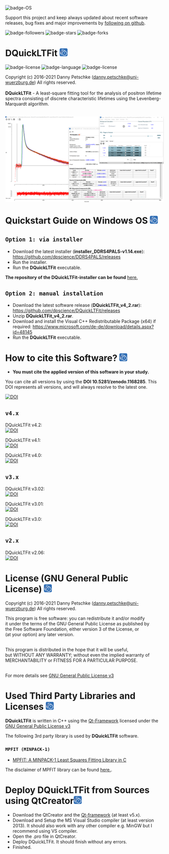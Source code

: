 ![badge-OS](https://img.shields.io/badge/OS-tested%20under%20Windows%2010-brightgreen)

Support this project and keep always updated about recent software releases, bug fixes and major improvements by [following on github](https://github.com/dpscience?tab=followers).

![badge-followers](https://img.shields.io/github/followers/dpscience?style=social)
![badge-stars](https://img.shields.io/github/stars/dpscience/DQuickLTFit?style=social)
![badge-forks](https://img.shields.io/github/forks/dpscience/DQuickLTFit?style=social)

# DQuickLTFit <img src="https://github.com/dpscience/DQuickLTFit/blob/master/Images/IconPNGRounded.png" width="25" height="25">   

![badge-license](https://img.shields.io/badge/OS-Windows-blue)
![badge-language](https://img.shields.io/badge/language-C++-blue)
![badge-license](https://img.shields.io/badge/license-GPL-blue)

Copyright (c) 2016-2021 Danny Petschke (danny.petschke@uni-wuerzburg.de) All rights reserved.<br><br>
<b>DQuickLTFit</b> - A least-square fitting tool for the analysis of positron lifetime spectra consisting of discrete characteristic lifetimes using the Levenberg-Marquardt algorithm.<br>

<br>![DQuickLTFit](/TestData/Software.png)

# Quickstart Guide on Windows OS <img src="https://github.com/dpscience/DQuickLTFit/blob/master/Images/IconPNGRounded.png" width="25" height="25"> 

## ``Option 1: via installer``
* Download the latest installer (<b>installer_DDRS4PALS-v1.14.exe</b>): https://github.com/dpscience/DDRS4PALS/releases
* Run the installer.
* Run the <b>DQuickLTFit</b> executable.

<b>The repository of the DQuickLTFit-installer can be found</b> [here.](https://github.com/dpscience/DQuickLTFit-installer)

## ``Option 2: manual installation``
* Download the latest software release (<b>DQuickLTFit_v4_2.rar</b>): https://github.com/dpscience/DQuickLTFit/releases
* Unzip <b>DQuickLTFit_v4_2.rar</b>.
* Download and install the Visual C++ Redistributable Package (x64) if required: https://www.microsoft.com/de-de/download/details.aspx?id=48145
* Run the <b>DQuickLTFit</b> executable.

# How to cite this Software? <img src="https://github.com/dpscience/DQuickLTFit/blob/master/Images/IconPNGRounded.png" width="25" height="25">

* <b>You must cite the applied version of this software in your study.</b><br>

You can cite all versions by using the <b>DOI 10.5281/zenodo.1168285</b>. This DOI represents all versions, and will always resolve to the latest one.<br>

[![DOI](https://zenodo.org/badge/DOI/10.5281/zenodo.1168285.svg)](https://doi.org/10.5281/zenodo.1168285)

## ``v4.x``
DQuickLTFit v4.2:<br>[![DOI](https://zenodo.org/badge/DOI/10.5281/zenodo.3356830.svg)](https://doi.org/10.5281/zenodo.3356830)<br>

DQuickLTFit v4.1:<br>[![DOI](https://zenodo.org/badge/DOI/10.5281/zenodo.3356830.svg)](https://doi.org/10.5281/zenodo.3356830)<br>

DQuickLTFit v4.0:<br>[![DOI](https://zenodo.org/badge/DOI/10.5281/zenodo.1414142.svg)](https://doi.org/10.5281/zenodo.1414142)<br>

## ``v3.x``
DQuickLTFit v3.02:<br>[![DOI](https://zenodo.org/badge/DOI/10.5281/zenodo.1219482.svg)](https://doi.org/10.5281/zenodo.1219482)<br>

DQuickLTFit v3.01:<br>[![DOI](https://zenodo.org/badge/DOI/10.5281/zenodo.1208613.svg)](https://doi.org/10.5281/zenodo.1208613)<br>

DQuickLTFit v3.0:<br>[![DOI](https://zenodo.org/badge/DOI/10.5281/zenodo.1202345.svg)](https://doi.org/10.5281/zenodo.1202345)<br>

## ``v2.x``
DQuickLTFit v2.06:<br>[![DOI](https://zenodo.org/badge/DOI/10.5281/zenodo.1168286.svg)](https://doi.org/10.5281/zenodo.1168286)<br>

# License (GNU General Public License) <img src="https://github.com/dpscience/DQuickLTFit/blob/master/Images/IconPNGRounded.png" width="25" height="25">

Copyright (c) 2016-2021 Danny Petschke (danny.petschke@uni-wuerzburg.de) All rights reserved.<br>

<p align="justify">This program is free software: you can redistribute it and/or modify<br>
it under the terms of the GNU General Public License as published by<br>
the Free Software Foundation, either version 3 of the License, or<br>
(at your option) any later version.<br><br>

This program is distributed in the hope that it will be useful,<br>
but WITHOUT ANY WARRANTY; without even the implied warranty of<br>
MERCHANTABILITY or FITNESS FOR A PARTICULAR PURPOSE.<br><br></p>

For more details see [GNU General Public License v3](https://www.gnu.org/licenses/gpl-3.0)

# Used Third Party Libraries and Licenses <img src="https://github.com/dpscience/DQuickLTFit/blob/master/Images/IconPNGRounded.png" width="25" height="25">

<b>DQuickLTFit</b> is written in C++ using the [Qt-Framework](https://www.qt.io/) licensed under the [GNU General Public License v3](https://www.gnu.org/licenses/gpl-3.0)

The following 3rd party library is used by <b>DQuickLTFit</b> software.<br>

### ``MPFIT (MINPACK-1)``
* [MPFIT: A MINPACK-1 Least Squares Fitting Library in C](https://www.physics.wisc.edu/~craigm/idl/cmpfit.html)<br>

The disclaimer of MPFIT library can be found [here.](/Fit/mpfit_DISCLAIMER).

# Deploy DQuickLTFit from Sources using QtCreator<img src="https://github.com/dpscience/DQuickLTFit/blob/master/Images/IconPNGRounded.png" width="25" height="25">

* Download the QtCreator and the [Qt-framework](https://www.qt.io/download) (at least v5.x).
* Download and Setup the MS Visual Studio compiler (at least version 2013). It should also work with any other compiler e.g. MinGW but I recommend using VS compiler.
* Open the .pro file in QtCreator. 
* Deploy DQuickLTFit. It should finish without any errors.
* Finished.
